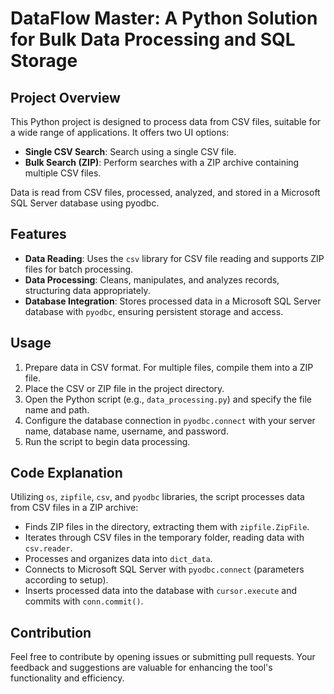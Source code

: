 # DataFlow Master: A Python Solution for Bulk Data Processing and SQL Storage

## Project Overview

This Python project is designed to process data from CSV files, suitable for a wide range of applications. It offers two UI options:

- **Single CSV Search**: Search using a single CSV file.
- **Bulk Search (ZIP)**: Perform searches with a ZIP archive containing multiple CSV files.

Data is read from CSV files, processed, analyzed, and stored in a Microsoft SQL Server database using pyodbc.

## Features

- **Data Reading**: Uses the `csv` library for CSV file reading and supports ZIP files for batch processing.
- **Data Processing**: Cleans, manipulates, and analyzes records, structuring data appropriately.
- **Database Integration**: Stores processed data in a Microsoft SQL Server database with `pyodbc`, ensuring persistent storage and access.

## Usage

1. Prepare data in CSV format. For multiple files, compile them into a ZIP file.
2. Place the CSV or ZIP file in the project directory.
3. Open the Python script (e.g., `data_processing.py`) and specify the file name and path.
4. Configure the database connection in `pyodbc.connect` with your server name, database name, username, and password.
5. Run the script to begin data processing.

## Code Explanation

Utilizing `os`, `zipfile`, `csv`, and `pyodbc` libraries, the script processes data from CSV files in a ZIP archive:

- Finds ZIP files in the directory, extracting them with `zipfile.ZipFile`.
- Iterates through CSV files in the temporary folder, reading data with `csv.reader`.
- Processes and organizes data into `dict_data`.
- Connects to Microsoft SQL Server with `pyodbc.connect` (parameters according to setup).
- Inserts processed data into the database with `cursor.execute` and commits with `conn.commit()`.

## Contribution

Feel free to contribute by opening issues or submitting pull requests. Your feedback and suggestions are valuable for enhancing the tool's functionality and efficiency.
